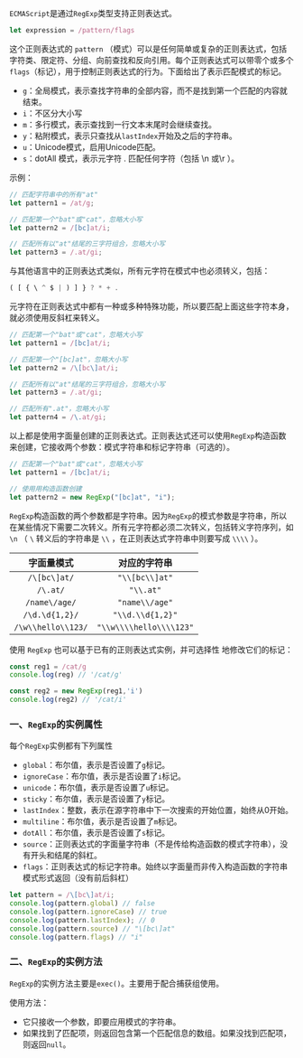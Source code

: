 `ECMAScript`是通过`RegExp`类型支持正则表达式。

```javascript
let expression = /pattern/flags
```

这个正则表达式的 `pattern` （模式）可以是任何简单或复杂的正则表达式，包括字符类、限定符、分组、向前查找和反向引用。每个正则表达式可以带零个或多个`flags`（标记），用于控制正则表达式的行为。下面给出了表示匹配模式的标记。

- `g`：全局模式，表示查找字符串的全部内容，而不是找到第一个匹配的内容就结束。
- `i`：不区分大小写
- `m`：多行模式，表示查找到一行文本末尾时会继续查找。
- `y`：粘附模式，表示只查找从`lastIndex`开始及之后的字符串。
- `u`：Unicode模式，启用Unicode匹配。
- `s`：dotAll 模式，表示元字符 . 匹配任何字符（包括 \n 或\r ）。

示例：

```javascript
// 匹配字符串中的所有"at"
let pattern1 = /at/g;

// 匹配第一个"bat"或"cat"，忽略大小写
let pattern2 = /[bc]at/i;

// 匹配所有以"at"结尾的三字符组合，忽略大小写
let pattern3 = /.at/gi;
```

与其他语言中的正则表达式类似，所有元字符在模式中也必须转义，包括：

```javascript
( [ { \ ^ $ | ) ] } ? * + .
```

元字符在正则表达式中都有一种或多种特殊功能，所以要匹配上面这些字符本身，就必须使用反斜杠来转义。

```javascript
// 匹配第一个"bat"或"cat"，忽略大小写
let pattern1 = /[bc]at/i;

// 匹配第一个"[bc]at"，忽略大小写
let pattern2 = /\[bc\]at/i;

// 匹配所有以"at"结尾的三字符组合，忽略大小写
let pattern3 = /.at/gi;

// 匹配所有".at"，忽略大小写
let pattern4 = /\.at/gi;
```

以上都是使用字面量创建的正则表达式。正则表达式还可以使用`RegExp`构造函数来创建，它接收两个参数：模式字符串和标记字符串（可选的）。

```javascript
// 匹配第一个"bat"或"cat"，忽略大小写
let pattern1 = /[bc]at/i;

// 使用用构造函数创建
let pattern2 = new RegExp("[bc]at", "i");
```

`RegExp`构造函数的两个参数都是字符串。因为`RegExp`的模式参数是字符串，所以在某些情况下需要二次转义。所有元字符都必须二次转义，包括转义字符序列，如 `\n` （ `\` 转义后的字符串是 `\\` ，在正则表达式字符串中则要写成 `\\\\` ）。

|     字面量模式     |      对应的字符串       |
| :----------------: | :---------------------: |
|    `/\[bc\]at/`    |     `"\\[bc\\]at"`      |
|      `/\.at/`      |        `"\\.at"`        |
|   `/name\/age/`    |     `"name\\/age"`      |
|   `/\d.\d{1,2}/`   |    `"\\d.\\d{1,2}"`     |
| `/\w\\hello\\123/` | `"\\w\\\\hello\\\\123"` |

使用 `RegExp` 也可以基于已有的正则表达式实例，并可选择性
地修改它们的标记：

```javascript
const reg1 = /cat/g
console.log(reg) // '/cat/g'

const reg2 = new RegExp(reg1,'i')
console.log(reg2) // '/cat/i'
```



### 一、`RegExp`的实例属性

每个`RegExp`实例都有下列属性

- `global`：布尔值，表示是否设置了`g`标记。
- `ignoreCase`：布尔值，表示是否设置了`i`标记。
- `unicode`：布尔值，表示是否设置了`u`标记。
- `sticky`：布尔值，表示是否设置了`y`标记。
- `lastIndex`：整数，表示在源字符串中下一次搜索的开始位置，始终从0开始。
- `multiline`：布尔值，表示是否设置了`m`标记。
- `dotAll`：布尔值，表示是否设置了`s`标记。
- `source`：正则表达式的字面量字符串（不是传给构造函数的模式字符串），没有开头和结尾的斜杠。
- `flags`：正则表达式的标记字符串。始终以字面量而非传入构造函数的字符串模式形式返回（没有前后斜杠）

```javascript
let pattern = /\[bc\]at/i;
console.log(pattern.global) // false
console.log(pattern.ignoreCase) // true
console.log(pattern.lastIndex); // 0
console.log(pattern.source) // "\[bc\]at"
console.log(pattern.flags) // "i"
```



### 二、`RegExp`的实例方法

`RegExp`的实例方法主要是`exec()`。主要用于配合捕获组使用。

使用方法：

- 它只接收一个参数，即要应用模式的字符串。
- 如果找到了匹配项，则返回包含第一个匹配信息的数组。如果没找到匹配项，则返回`null`。



